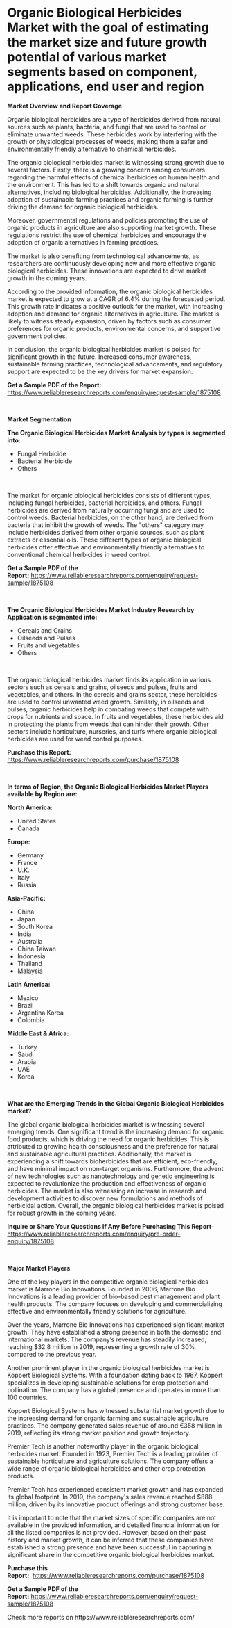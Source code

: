 <p><h1>Organic Biological Herbicides Market with the goal of estimating the market size and future growth potential of various market segments based on component, applications, end user and region</h1></p><p><strong>Market Overview and Report Coverage</strong></p>
<p><p>Organic biological herbicides are a type of herbicides derived from natural sources such as plants, bacteria, and fungi that are used to control or eliminate unwanted weeds. These herbicides work by interfering with the growth or physiological processes of weeds, making them a safer and environmentally friendly alternative to chemical herbicides.</p><p>The organic biological herbicides market is witnessing strong growth due to several factors. Firstly, there is a growing concern among consumers regarding the harmful effects of chemical herbicides on human health and the environment. This has led to a shift towards organic and natural alternatives, including biological herbicides. Additionally, the increasing adoption of sustainable farming practices and organic farming is further driving the demand for organic biological herbicides.</p><p>Moreover, governmental regulations and policies promoting the use of organic products in agriculture are also supporting market growth. These regulations restrict the use of chemical herbicides and encourage the adoption of organic alternatives in farming practices.</p><p>The market is also benefiting from technological advancements, as researchers are continuously developing new and more effective organic biological herbicides. These innovations are expected to drive market growth in the coming years.</p><p>According to the provided information, the organic biological herbicides market is expected to grow at a CAGR of 6.4% during the forecasted period. This growth rate indicates a positive outlook for the market, with increasing adoption and demand for organic alternatives in agriculture. The market is likely to witness steady expansion, driven by factors such as consumer preferences for organic products, environmental concerns, and supportive government policies.</p><p>In conclusion, the organic biological herbicides market is poised for significant growth in the future. Increased consumer awareness, sustainable farming practices, technological advancements, and regulatory support are expected to be the key drivers for market expansion.</p></p>
<p><strong>Get a Sample PDF of the Report:</strong> <a href="https://www.reliableresearchreports.com/enquiry/request-sample/1875108">https://www.reliableresearchreports.com/enquiry/request-sample/1875108</a></p>
<p>&nbsp;</p>
<p><strong>Market Segmentation</strong></p>
<p><strong>The Organic Biological Herbicides Market Analysis by types is segmented into:</strong></p>
<p><ul><li>Fungal Herbicide</li><li>Bacterial Herbicide</li><li>Others</li></ul></p>
<p>&nbsp;</p>
<p><p>The market for organic biological herbicides consists of different types, including fungal herbicides, bacterial herbicides, and others. Fungal herbicides are derived from naturally occurring fungi and are used to control weeds. Bacterial herbicides, on the other hand, are derived from bacteria that inhibit the growth of weeds. The "others" category may include herbicides derived from other organic sources, such as plant extracts or essential oils. These different types of organic biological herbicides offer effective and environmentally friendly alternatives to conventional chemical herbicides in weed control.</p></p>
<p><strong>Get a Sample PDF of the Report:</strong>&nbsp;<a href="https://www.reliableresearchreports.com/enquiry/request-sample/1875108">https://www.reliableresearchreports.com/enquiry/request-sample/1875108</a></p>
<p>&nbsp;</p>
<p><strong>The Organic Biological Herbicides Market Industry Research by Application is segmented into:</strong></p>
<p><ul><li>Cereals and Grains</li><li>Oilseeds and Pulses</li><li>Fruits and Vegetables</li><li>Others</li></ul></p>
<p>&nbsp;</p>
<p><p>The organic biological herbicides market finds its application in various sectors such as cereals and grains, oilseeds and pulses, fruits and vegetables, and others. In the cereals and grains sector, these herbicides are used to control unwanted weed growth. Similarly, in oilseeds and pulses, organic herbicides help in combating weeds that compete with crops for nutrients and space. In fruits and vegetables, these herbicides aid in protecting the plants from weeds that can hinder their growth. Other sectors include horticulture, nurseries, and turfs where organic biological herbicides are used for weed control purposes.</p></p>
<p><strong>Purchase this Report:</strong>&nbsp; <a href="https://www.reliableresearchreports.com/purchase/1875108">https://www.reliableresearchreports.com/purchase/1875108</a></p>
<p>&nbsp;</p>
<p><strong>In terms of Region, the Organic Biological Herbicides Market Players available by Region are:</strong></p>
<p>
    <p> <strong> North America: </strong>
        <ul>
            <li>United States</li>
            <li>Canada</li>
        </ul>
        </p> 
    <p> <strong> Europe: </strong>
        <ul>
            <li>Germany</li>
            <li>France</li>
            <li>U.K.</li>
            <li>Italy</li>
            <li>Russia</li>
        </ul>
        </p> 
    <p> <strong> Asia-Pacific: </strong>
        <ul>
            <li>China</li>
            <li>Japan</li>
            <li>South Korea</li>
            <li>India</li>
            <li>Australia</li>
            <li>China Taiwan</li>
            <li>Indonesia</li>
            <li>Thailand</li>
            <li>Malaysia</li>
        </ul>
        </p> 
    <p> <strong> Latin America: </strong>
        <ul>
            <li>Mexico</li>
            <li>Brazil</li>
            <li>Argentina Korea</li>
            <li>Colombia</li>
        </ul>
        </p> 
    <p> <strong> Middle East & Africa: </strong>
        <ul>
            <li>Turkey</li>
            <li>Saudi</li>
            <li>Arabia</li>
            <li>UAE</li>
            <li>Korea</li>
        </ul>
    </p>
    </p>
<p>&nbsp;</p>
<p><strong>What are the Emerging Trends in the Global Organic Biological Herbicides market?</strong></p>
<p><p>The global organic biological herbicides market is witnessing several emerging trends. One significant trend is the increasing demand for organic food products, which is driving the need for organic herbicides. This is attributed to growing health consciousness and the preference for natural and sustainable agricultural practices. Additionally, the market is experiencing a shift towards bioherbicides that are efficient, eco-friendly, and have minimal impact on non-target organisms. Furthermore, the advent of new technologies such as nanotechnology and genetic engineering is expected to revolutionize the production and effectiveness of organic herbicides. The market is also witnessing an increase in research and development activities to discover new formulations and methods of herbicidal action. Overall, the organic biological herbicides market is poised for robust growth in the coming years.</p></p>
<p><strong>Inquire or Share Your Questions If Any Before Purchasing This Report</strong>- <a href="https://www.reliableresearchreports.com/enquiry/pre-order-enquiry/1875108">https://www.reliableresearchreports.com/enquiry/pre-order-enquiry/1875108</a></p>
<p>&nbsp;</p>
<p><strong>Major Market Players</strong></p>
<p><p>One of the key players in the competitive organic biological herbicides market is Marrone Bio Innovations. Founded in 2006, Marrone Bio Innovations is a leading provider of bio-based pest management and plant health products. The company focuses on developing and commercializing effective and environmentally friendly solutions for agriculture.</p><p>Over the years, Marrone Bio Innovations has experienced significant market growth. They have established a strong presence in both the domestic and international markets. The company’s revenue has steadily increased, reaching $32.8 million in 2019, representing a growth rate of 30% compared to the previous year.</p><p>Another prominent player in the organic biological herbicides market is Koppert Biological Systems. With a foundation dating back to 1967, Koppert specializes in developing sustainable solutions for crop protection and pollination. The company has a global presence and operates in more than 100 countries.</p><p>Koppert Biological Systems has witnessed substantial market growth due to the increasing demand for organic farming and sustainable agriculture practices. The company generated sales revenue of around €358 million in 2019, reflecting its strong market position and growth trajectory.</p><p>Premier Tech is another noteworthy player in the organic biological herbicides market. Founded in 1923, Premier Tech is a leading provider of sustainable horticulture and agriculture solutions. The company offers a wide range of organic biological herbicides and other crop protection products.</p><p>Premier Tech has experienced consistent market growth and has expanded its global footprint. In 2019, the company's sales revenue reached $888 million, driven by its innovative product offerings and strong customer base.</p><p>It is important to note that the market sizes of specific companies are not available in the provided information, and detailed financial information for all the listed companies is not provided. However, based on their past history and market growth, it can be inferred that these companies have established a strong presence and have been successful in capturing a significant share in the competitive organic biological herbicides market.</p></p>
<p><strong>Purchase this Report:</strong>&nbsp;&nbsp;<a href="https://www.reliableresearchreports.com/purchase/1875108">https://www.reliableresearchreports.com/purchase/1875108</a></p>
<p></p>
<p><strong>Get a Sample PDF of the Report:</strong>&nbsp;<a href="https://www.reliableresearchreports.com/enquiry/request-sample/1875108">https://www.reliableresearchreports.com/enquiry/request-sample/1875108</a></p>
<p>Check more reports on https://www.reliableresearchreports.com/</p>